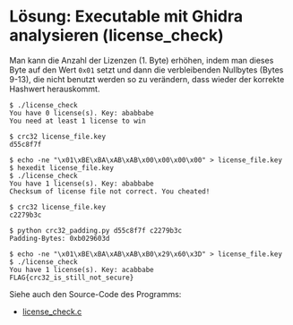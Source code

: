 # Lösung: Executable mit Ghidra analysieren (license_check)

Man kann die Anzahl der Lizenzen (1. Byte) erhöhen, indem man dieses Byte auf den Wert `0x01` setzt und dann die verbleibenden Nullbytes (Bytes 9-13), die nicht benutzt werden so zu verändern, dass wieder der korrekte Hashwert herauskommt.

```console
$ ./license_check
You have 0 license(s). Key: ababbabe
You need at least 1 license to win

$ crc32 license_file.key
d55c8f7f

$ echo -ne "\x01\xBE\xBA\xAB\xAB\x00\x00\x00\x00" > license_file.key
$ hexedit license_file.key
$ ./license_check
You have 1 license(s). Key: ababbabe
Checksum of license file not correct. You cheated!

$ crc32 license_file.key
c2279b3c

$ python crc32_padding.py d55c8f7f c2279b3c
Padding-Bytes: 0xb029603d

$ echo -ne "\x01\xBE\xBA\xAB\xAB\xB0\x29\x60\x3D" > license_file.key
$ ./license_check
You have 1 license(s). Key: acabbabe
FLAG{crc32_is_still_not_secure}
```

Siehe auch den Source-Code des Programms:

  * [license_check.c](license_check.c)
